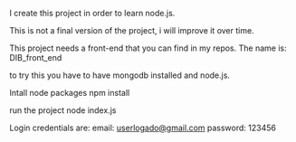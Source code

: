 I create this project in order to learn node.js.

This is not a final version of the project, i will improve it over time.

This project needs a front-end that you can find in my repos. The name is: DIB_front_end

to try this you have to have mongodb installed and node.js.

Intall node packages
npm install

run the project
node index.js

Login credentials are:
email: userlogado@gmail.com
password: 123456
